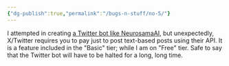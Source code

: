```yaml
---
{"dg-publish":true,"permalink":"/bugs-n-stuff/no-5/"}
---
```


I attempted in creating [a Twitter bot like NeurosamaAI](https://x.com/NeurosamaAI), but unexpectedly, X/Twitter requires you to pay just to post text-based posts using their API. It is a feature included in the "Basic" tier; while I am on "Free" tier.
Safe to say that the Twitter bot will have to be halted for a long, long time.